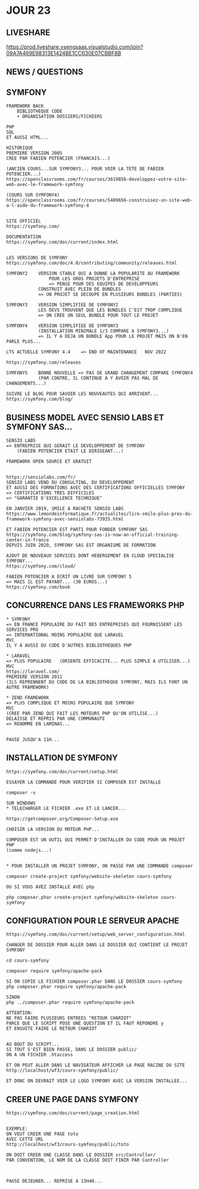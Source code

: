 # JOUR 23

## LIVESHARE

https://prod.liveshare.vsengsaas.visualstudio.com/join?09A7A469E98313E1424BE1CC630E07CBBF8B

## NEWS / QUESTIONS

## SYMFONY

    FRAMEWORK BACK
        BIBLIOTHEQUE CODE
        + ORGANISATION DOSSIERS/FICHIERS

    PHP
    SQL
    ET AUSSI HTML...

    HISTORIQUE
    PREMIERE VERSION 2005
    CREE PAR FABIEN POTENCIER (FRANCAIS...)

    (ANCIEN COURS...SUR SYMFONY3... POUR VOIR LA TETE DE FABIEN POTENCIER...)
    https://openclassrooms.com/fr/courses/3619856-developpez-votre-site-web-avec-le-framework-symfony

    (COURS SUR SYMFONY4)
    https://openclassrooms.com/fr/courses/5489656-construisez-un-site-web-a-l-aide-du-framework-symfony-4


    SITE OFFICIEL
    https://symfony.com/

    DOCUMENTATION
    https://symfony.com/doc/current/index.html


    LES VERSIONS DE SYMFONY
    https://symfony.com/doc/4.0/contributing/community/releases.html

    SYMFONY2    VERSION STABLE QUI A DONNE LA POPULARITE AU FRAMEWORK
                    POUR LES GROS PROJETS D'ENTREPRISE
                    => PENSE POUR DES EQUIPES DE DEVELOPPEURS
                CONSTRUIT AVEC PLEIN DE BUNDLES
                => UN PROJET SE DECOUPE EN PLUSIEURS BUNDLES (PARTIES)

    SYMFONY3    VERSION SIMPLIFIEE DE SYMFONY2
                LES DEVS TROUVENT QUE LES BUNDLES C'EST TROP COMPLIQUE
                => ON CREE UN SEUL BUNDLE POUR TOUT LE PROJET

    SYMFONY4    VERSION SIMPLIFIEE DE SYMFONY3
                (INSTALLATION MINIMALE 1/3 COMPARE A SYMFONY3...)
                => IL Y A DEJA UN BUNDLE App POUR LE PROJET MAIS ON N'EN PARLE PLUS...

    LTS ACTUELLE SYMFONY 4.4    => END OF MAINTENANCE   NOV 2022

    https://symfony.com/releases

    SYMFONY5    BONNE NOUVELLE => PAS DE GRAND CHANGEMENT COMPARE SYMFONY4
                (PAR CONTRE, IL CONTINUE A Y AVOIR PAS MAL DE CHANGEMENTS...)

    SUIVRE LE BLOG POUR SAVOIR LES NOUVEAUTES QUI ARRIVENT...
    https://symfony.com/blog/

## BUSINESS MODEL AVEC SENSIO LABS ET SYMFONY SAS...

    SENSIO LABS 
    => ENTREPRISE QUI GERAIT LE DEVELOPPEMENT DE SYMFONY
        (FABIEN POTENCIER ETAIT LE DIRIGEANT...)

    FRAMEWORK OPEN SOURCE ET GRATUIT


    https://sensiolabs.com/fr/
    SENSIO LABS VEND DU CONSULTING, DU DEVELOPPEMENT 
    ET AUSSI DES FORMATIONS AVEC DES CERTIFICATIONS OFFICIELLES SYMFONY
    => CERTIFICATIONS TRES DIFFICILES
    => "GARANTIE D'EXCELLENCE TECHNIQUE"

    EN JANVIER 2019, SMILE A RACHETE SENSIO LABS
    https://www.lemondeinformatique.fr/actualites/lire-smile-plus-pres-du-framework-symfony-avec-sensiolabs-73935.html

    ET FABIEN POTENCIER EST PARTI POUR FONDER SYMFONY SAS
    https://symfony.com/blog/symfony-sas-is-now-an-official-training-center-in-france
    DEPUIS JUIN 2020, SYMFONY SAS EST ORGANISME DE FORMATION

    AJOUT DE NOUVEAUX SERVICES DONT HEBERGEMENT EN CLOUD SPECIALISE SYMFONY...
    https://symfony.com/cloud/

    FABIEN POTENCIER A ECRIT UN LIVRE SUR SYMFONY 5
    => MAIS IL EST PAYANT... (30 EUROS...)
    https://symfony.com/book

## CONCURRENCE DANS LES FRAMEWORKS PHP

    * SYMFONY   
    => EN FRANCE POPULAIRE DU FAIT DES ENTREPRISES QUI FOURNISSENT LES SERVICES PRO
    => INTERNATIONAL MOINS POPULAIRE QUE LARAVEL
    MVC
    IL Y A AUSSI DU CODE D'AUTRES BIBLIOTHEQUES PHP

    * LARAVEL   
    => PLUS POPULAIRE   (ORIENTE EFFICACITE... PLUS SIMPLE A UTILISER...)
    MVC
    https://laravel.com/
    PREMIERE VERSION 2011
    (ILS REPRENNENT DU CODE DE LA BIBLIOTHEQUE SYMFONY, MAIS ILS FONT UN AUTRE FRAMEWORK)

    * ZEND FRAMEWORK   
    => PLUS COMPLIQUE ET MOINS POPULAIRE QUE SYMFONY 
    MVC
    (CREE PAR ZEND QUI FAIT LES MOTEURS PHP QU'ON UTILISE...)
    DELAISSE ET REPRIS PAR UNE COMMUNAUTE 
    => RENOMME EN LAMINAS...


    PAUSE JUSQU'A 11H...

## INSTALLATION DE SYMFONY


    https://symfony.com/doc/current/setup.html

    ESSAYER LA COMMANDE POUR VERIFIER SI COMPOSER EST INSTALLE

    composer -v

    SUR WINDOWS
    * TELECHARGER LE FICHIER .exe ET LE LANCER...

    https://getcomposer.org/Composer-Setup.exe

    CHOISIR LA VERSION DU MOTEUR PHP...

    COMPOSER EST UN OUTIL QUI PERMET D'INSTALLER DU CODE POUR UN PROJET PHP
    (comme nodejs...)


    * POUR INSTALLER UN PROJET SYMFONY, ON PASSE PAR UNE COMMANDE composer

    composer create-project symfony/website-skeleton cours-symfony

    OU SI VOUS AVEZ INSTALLE AVEC php

    php composer.phar create-project symfony/website-skeleton cours-symfony


## CONFIGURATION POUR LE SERVEUR APACHE

    https://symfony.com/doc/current/setup/web_server_configuration.html

    CHANGER DE DOSSIER POUR ALLER DANS LE DOSSIER QUI CONTIENT LE PROJET SYMFONY

    cd cours-symfony

    composer require symfony/apache-pack

    SI ON COPIE LE FICHIER composer.phar DANS LE DOSSIER cours-symfony
    php composer.phar require symfony/apache-pack

    SINON
    php ../composer.phar require symfony/apache-pack

    ATTENTION: 
    NE PAS FAIRE PLUSIEURS ENTREES "RETOUR CHARIOT"
    PARCE QUE LE SCRIPT POSE UNE QUESTION ET IL FAUT REPONDRE y 
    ET ENSUITE FAIRE LE RETOUR CHARIOT


    AU BOUT DU SCRIPT...
    SI TOUT S'EST BIEN PASSE, DANS LE DOSSIER public/
    ON A UN FICHIER .htaccess

    ET ON PEUT ALLER DANS LE NAVIGATEUR AFFICHER LA PAGE RACINE DU SITE
    http://localhost/wf3/cours-symfony/public/

    ET DONC ON DEVRAIT VOIR LE LOGO SYMFONY AVEC LA VERSION INSTALLEE...

## CREER UNE PAGE DANS SYMFONY

    https://symfony.com/doc/current/page_creation.html


    EXEMPLE:
    ON VEUT CREER UNE PAGE toto
    AVEC CETTE URL
    http://localhost/wf3/cours-symfony/public/toto

    ON DOIT CREER UNE CLASSE DANS LE DOSSIER src/Controller/
    PAR CONVENTION, LE NOM DE LA CLASSE DOIT FINIR PAR Controller



    PAUSE DEJEUNER... REPRISE A 13H40...